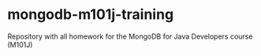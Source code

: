 mongodb-m101j-training
======================

Repository with all homework for the MongoDB for Java Developers course (M101J)
